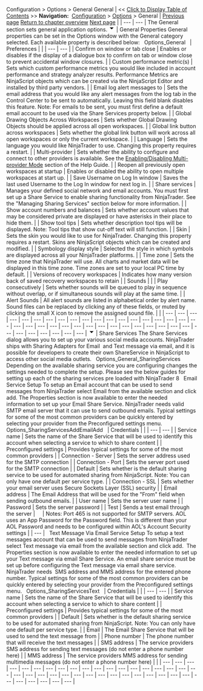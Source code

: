 ﻿
Configuration \> Options \> General
General
| \<\< [Click to Display Table of Contents](general_section.md) \>\> **Navigation:**     [Configuration](configuration.md) \> [Options](options.md) \> General | [Previous page](options.md) [Return to chapter overview](options.md) [Next page](creating_your_own_skin.md) |
| --- | --- |
The General section sets general application options.
![tog_minus](tog_minus.gif)
| General Properties General properties can be set in the Options window with the General category selected. Each available property is described below:   Options_General     | Preferences |  | | --- | --- | | Confirm on window or tab close | Enables or disables if the display of a dialogue box to confirm on tab or window close to prevent accidental window closures. | | Custom performance metric(s) | Sets which custom performance metrics you would like included in account performance and strategy analyzer results. Performance Metrics are NinjaScript objects which can be created via the NinjaScript Editor and installed by third party vendors. | | Email log alert messages to | Sets the email address that you would like any alert messages from the log tab in the Control Center to be sent to automatically. Leaving this field blank disables this feature. Note: For emails to be sent, you must first define a default email account to be used via the Share Services property below. | | Global Drawing Objects Across Workspaces | Sets whether Global Drawing Objects should be applied across all open workspaces. | | Global link button across workspaces | Sets whether the global link button will work across all open workspaces or only the current workspace. | | Language | Sets the language you would like NinjaTrader to use. Changing this property requires a restart. | | Multi\-provider | Sets whether the ability to configure and connect to other providers is available. See the [Enabling/Disabling Multi\-provider Mode](enabling_disabling-multi-provi.md) section of the Help Guide. | | Reopen all previously open workspaces at startup | Enables or disabled the ability to open multiple workspaces at start up. | | Save Username on Log In window | Saves the last used Username to the Log In window for next log in. | | Share services | Manages your defined social network and email accounts. You must first set up a Share Service to enable sharing functionality from NinjaTrader. See the "Managing Sharing Services" section below for more information. | | Show account numbers and balances | Sets whether account values that may be considered private are displayed or have asterisks in their place to hide them. | | Show tool tips | Sets whether description tool tips will be displayed. Note: Tool tips that show cut\-off text will still function. | | Skin | Sets the skin you would like to use for NinjaTrader. Changing this property requires a restart. Skins are NinjaScript objects which can be created and modified. | | Symbology display style | Selected the style in which symbols are displayed across all your NinjaTrader platforms. | | Time zone | Sets the time zone that NinjaTrader will use. All charts and market data will be displayed in this time zone. Time zones are set to your local PC time by default. | | Versions of recovery workspaces | Indicates how many version back of saved recovery workspaces to retain | | Sounds |  | | Play consecutively | Sets whether sounds will be queued to play in sequence without overlap, or if simultaneous sounds will play at the same time. | | Alert Sounds | All alert sounds are listed in alphabetical order by alert name. Sound files can be replaced by clicking any of these fields, or muted by clicking the small X icon to remove the assigned sound file. | |
| --- | --- | --- | --- | --- | --- | --- | --- | --- | --- | --- | --- | --- | --- | --- | --- | --- | --- | --- | --- | --- | --- | --- | --- | --- | --- | --- | --- | --- | --- | --- | --- | --- | --- | --- | --- | --- | --- | --- | --- | --- |
![tog_minus](tog_minus.gif)
| Share Services The Share Services dialog allows you to set up your various social media accounts. NinjaTrader ships with Sharing Adapters for Email  and Text message via email, and it is possible for developers to create their own ShareService in NinjaScript to access other social media outlets.   Options_General_SharingServices   Depending on the available sharing service you are configuring changes the settings needed to complete the setup. Please see the below guides for setting up each of the sharing services pre loaded with NinjaTrader 8   Email Service Setup To setup an Email account that can be used to send messages from NinjaTrader select Email from the available section and click add. The Properties section is now available to enter the needed information to set up your Email Share Service. NinjaTrader needs valid SMTP email server that it can use to send outbound emails. Typical settings for some of the most common providers can be quickly entered by selecting your provider from the Preconfigured settings menu.   Options_SharingServicesAddEmailAdd     | Credentials |  | | --- | --- | | Service name | Sets the name of the Share Service that will be used to identify this account when selecting a service to which to share content | | Preconfigured settings | Provides typical settings for some of the most common providers | | Connection \- Server | Sets the server address used for the SMTP connection | | Connection \- Port | Sets the server port used for the SMTP connection | | Default | Sets whether is the default sharing service to be used for automated sharing from NinjaScript. Note: You can only have one default per service type. | | Connection \- SSL | Sets whether your email server uses Secure Sockets Layer (SSL) security | | Email address | The Email Address that will be used for the "From" field when sending outbound emails. | | User name | Sets the server user name | | Password | Sets the server password | | Test | Sends a test email through the server |          | Notes: Port 465 is not supported for SMTP servers. AOL uses an App Password for the Password field. This is different than your AOL Password and needs to be configured within AOL's Account Security settings | | --- |      Text Message Via Email Service Setup To setup a text messages account that can be used to send messages from NinjaTrader select Text message via email from the available section and click add.  The Properties section is now available to enter the needed information to set up your Text message via email Share Service. An email share service must be set up before configuring the Text message via email share service. NinjaTrader needs  SMS address and MMS address for the entered phone number. Typical settings for some of the most common providers can be quickly entered by selecting your provider from the Preconfigured settings menu.   Options_SharingServicesText     | Credentials |  | | --- | --- | | Service name | Sets the name of the Share Service that will be used to identify this account when selecting a service to which to share content | | Preconfigured settings | Provides typical settings for some of the most common providers | | Default | Sets whether is the default sharing service to be used for automated sharing from NinjaScript. Note: You can only have one default per service type. | | Email | The Email Share Service that will be used to send the text message from | | Phone number | The phone number that will receive the text messages | | SMS address | The service providers SMS address for sending text messages (do not enter a phone number here) | | MMS address | The service providers MMS address for sending multimedia messages (do not enter a phone number here) | |
| --- | --- | --- | --- | --- | --- | --- | --- | --- | --- | --- | --- | --- | --- | --- | --- | --- | --- | --- | --- | --- | --- | --- | --- | --- | --- | --- | --- | --- | --- | --- | --- | --- | --- | --- | --- | --- | --- | --- | --- |
